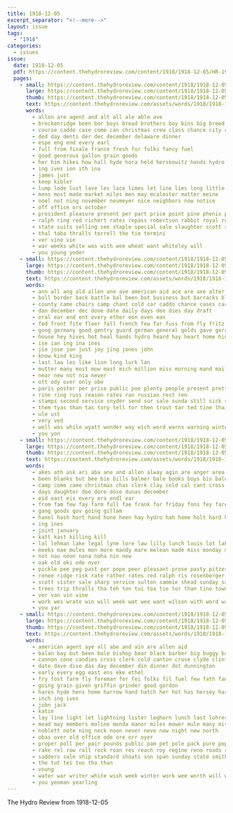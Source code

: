 ```yaml
---
title: 1918-12-05
excerpt_separator: "<!--more-->"
layout: issue
tags:
  - "1918"
categories:
  - issues
issue:
  date: 1918-12-05
  pdf: https://content.thehydroreview.com/content/1918/1918-12-05/HR-1918-12-05.pdf
  pages:
    - small: https://content.thehydroreview.com/content/1918/1918-12-05/small/HR-1918-12-05-01.jpg
      large: https://content.thehydroreview.com/content/1918/1918-12-05/large/HR-1918-12-05-01.jpg
      thumb: https://content.thehydroreview.com/content/1918/1918-12-05/thumbnails/HR-1918-12-05-01.jpg
      text: https://content.thehydroreview.com/assets/words/1918/1918-12-05/HR-1918-12-05-01.txt
      words:
        - allon are agent and alt all ale able ave
        - breckenridge been bor boys bread brothers boy bins big breed but buy bist best bros
        - course caddo case come can christmas crew class chance city christ court comes carp company county
        - ded day dents der dec december delaware dinner
        - espe eng end every earl
        - full from finale france fresh for folks fancy fuel
        - good generous gallon grain goods
        - her him hikes how hall hyde hora held herskowitz hands hydro hinton has
        - ing ives ion ith ina
        - james just
        - keep kibler
        - lump lode lust lave les lace limes let line lies long little levick low
        - mens most made market miles men may mcalester matter meine
        - noel not ning november neumeyer nice neighbors now notice
        - off office ors october
        - president pleasure present per part price point pine phenix pay pro pene
        - ralph ring red richert rates repass robertson rabbit royal rock
        - state suits selling see staple special sale slaughter scott suit share supply saturday september shall seed stock sill shi store still sails show standard
        - thal taba thralls terrell the tie termini
        - ver vine vie
        - war weeks white was with wee wheat want whiteley will
        - you young yoder
    - small: https://content.thehydroreview.com/content/1918/1918-12-05/small/HR-1918-12-05-02.jpg
      large: https://content.thehydroreview.com/content/1918/1918-12-05/large/HR-1918-12-05-02.jpg
      thumb: https://content.thehydroreview.com/content/1918/1918-12-05/thumbnails/HR-1918-12-05-02.jpg
      text: https://content.thehydroreview.com/assets/words/1918/1918-12-05/HR-1918-12-05-02.txt
      words:
        - ann all ang ald allen ane ave american aid ace are axe alter and anil aga
        - boll border back battle bal been bot business but barracks blood blind bar beat ber boston
        - county came chairs camp chant cold car caddo chance cases care common case catching comes class call can
        - dan december dec done date daily days dee dies day draft
        - eral ear end ent every ether eon even ean
        - fed front fite fleer fall french few far fuss from fly fritz flag found factor fell fee free for fight fon fresh
        - gong germany good gentry guard german general golds gave gerard
        - house hey hives hot heal hands hydro heard hay heart home him hea her health hughe haw how hin hawkins hen had
        - ise ian ing ina ines
        - jie jose jon just joy jing jones john
        - know kind king
        - last laa les like lion long lurk lan
        - mutter many most mow mast mich million miss morning mand mail matter man made
        - near new not nia never
        - ott ody over only obe
        - paris poster per prise public poe plenty people present pretty
        - rine ring russ reason rates ran russian rest ren
        - stamps second service snyder send sur sale sunda still sick sem stead season scott stay say states save sit saw she sai sare sylvester stand stimson sunday side sis shape
        - them tyas than tas tory tell tor then trout tar ted tine thais tention times tho throw toh thing ten ton tal the tuber tower
        - ule ust
        - very ved
        - well was while wyatt wonder way wich word warns warning winter wire why western washington will weather words water week with
        - you yon
    - small: https://content.thehydroreview.com/content/1918/1918-12-05/small/HR-1918-12-05-03.jpg
      large: https://content.thehydroreview.com/content/1918/1918-12-05/large/HR-1918-12-05-03.jpg
      thumb: https://content.thehydroreview.com/content/1918/1918-12-05/thumbnails/HR-1918-12-05-03.jpg
      text: https://content.thehydroreview.com/assets/words/1918/1918-12-05/HR-1918-12-05-03.txt
      words:
        - akes ath ask ari aba ane and allen alway agin are anger area
        - been blanks but bee bie bills balmer bale books boys bis bales
        - camp come came christmas chas clerk clay cold cal cant cross creek carol cure cay clays
        - days daughter doe dore dose dunas december
        - eid east eis every era endl ear
        - from fam few fay farm full fae frank for friday fons fey fare
        - gang goods gov going gillam
        - hanel hash hort hand hone heen hay hydro hah home holt hard hus han hester horace had her head hain herbert hopes held
        - ing ines
        - joint january
        - katt kast killing kill
        - lal lehman lake legal lyne lore law lilly lunch louis lot lak lasley laden
        - meeks mae mules mon more mandy mare melean made miss monday meals
        - not nau noon nana noha nin new
        - oak old oki ode over
        - pickle pee peg past per pope peer pleasant prose pasty pitzer public peat point pay
        - renee ridge risk rate rather rates red ralph ris rosenberger rome ray regular ring rank
        - scott sister sale sharp service sulton sammie shead sunday saturday sid seed save sire signe san sea son special stevenson smoke see
        - trees trip thralls tha teh ton tui toa tie tor than tino town them tes the too
        - ver van vin vine
        - work wes wrate win will week wat wee want wilson with word was
        - you yar
    - small: https://content.thehydroreview.com/content/1918/1918-12-05/small/HR-1918-12-05-04.jpg
      large: https://content.thehydroreview.com/content/1918/1918-12-05/large/HR-1918-12-05-04.jpg
      thumb: https://content.thehydroreview.com/content/1918/1918-12-05/thumbnails/HR-1918-12-05-04.jpg
      text: https://content.thehydroreview.com/assets/words/1918/1918-12-05/HR-1918-12-05-04.txt
      words:
        - american agent aye all abe and ain are allen aid
        - balan bay but been bale bishop bear black barber big buggy bank bond bulis brad bere boos buy
        - cannon cone candies cross clerk cold canton cruse clyde clinton caller chas comin corn company cane credit col cream cash creek came clark collier
        - date dave dise das day december din dinner dot dunnington
        - early every egg east ens eke ethel
        - fry fost farm fly foreman for fei folks fil fuel few fath fam from friends fresh
        - going grain given griffin grinder good gordon
        - hares hyde hens home harrow hand hatch her hot has hersey harness hom hawkins hatfield hydro high hinton hands hall horse hay head hee
        - inch ing ives
        - john jack
        - katie
        - lay line light let lightning lister leghorn lunch last lohrer lucy lynn laundry
        - mead may members moline monda manor miles mower mule many miss milk mules mile mis money monday mak morning mye mitchell more mare mention mighty made
        - noblett note ning neck noon never neve now night new north
        - obas over old office ode ore orr oyer
        - proper poll per pair pounds public pam pet pole pack pure pope
        - rake rel row rall rock roan res reach roy regine reno roads red
        - sodders sale ship standard shoats son span sunday state smith surgeon stamps sam sell stein sparks stuff scott service steers smooth such saturday suckling special save south spring supply set sister see sand store
        - the tut tei too tho than
        - voung
        - water war writer white wish week winter work wee worth will wheat williams was wie walt win well with wife world weit wagon
        - you yeoman yearling
---
```


The Hydro Review from 1918-12-05

<!--more-->

